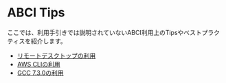 # ABCI Tips

ここでは、利用手引きでは説明されていないABCI利用上のTipsやベストプラクティスを紹介します。

- [リモートデスクトップの利用](tips/remote-desktop.md)
- [AWS CLIの利用](tips/awscli.md)
- [GCC 7.3.0の利用](tips/gcc-7.3.0.md)
